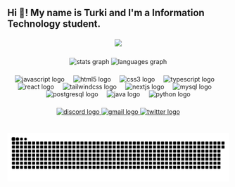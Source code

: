 <h2 align="left">Hi 👋! My name is Turki and I'm a Information Technology student.</h2>

###

<div align="center">
  <img height="200" src="https://turkinalghamdii.github.io/my-hideout/drive.GIF"  />
</div>

###

<div align="center">
  <img src="https://github-readme-stats.vercel.app/api?username=TurkiNAlghamdii&hide_title=false&hide_rank=true&show_icons=true&include_all_commits=true&count_private=true&disable_animations=false&theme=github_dark&locale=en&hide_border=true&custom_title=Stats" height="150" alt="stats graph"  />
  <img src="https://github-readme-stats.vercel.app/api/top-langs?username=TurkiNAlghamdii&locale=en&hide_title=false&layout=compact&card_width=320&langs_count=7&theme=github_dark&hide_border=true" height="166" alt="languages graph"  />
</div>

###

<div align="center">
  <img src="https://cdn.jsdelivr.net/gh/devicons/devicon/icons/javascript/javascript-original.svg" height="40" alt="javascript logo"  />
  <img width="12" />
  <img src="https://cdn.jsdelivr.net/gh/devicons/devicon/icons/html5/html5-original.svg" height="40" alt="html5 logo"  />
  <img width="12" />
  <img src="https://cdn.jsdelivr.net/gh/devicons/devicon/icons/css3/css3-original.svg" height="40" alt="css3 logo"  />
  <img width="12" />
  <img src="https://cdn.jsdelivr.net/gh/devicons/devicon/icons/typescript/typescript-original.svg" height="40" alt="typescript logo"  />
  <img width="12" />
  <img src="https://cdn.jsdelivr.net/gh/devicons/devicon/icons/react/react-original.svg" height="40" alt="react logo"  />
  <img width="12" />
  <img src="https://cdn.jsdelivr.net/gh/devicons/devicon/icons/tailwindcss/tailwindcss-original-wordmark.svg" height="40" alt="tailwindcss logo"  />
  <img width="12" />
  <img src="https://cdn.jsdelivr.net/gh/devicons/devicon/icons/nextjs/nextjs-original.svg" height="40" alt="nextjs logo"  />
  <img width="12" />
  <img src="https://cdn.jsdelivr.net/gh/devicons/devicon/icons/mysql/mysql-original.svg" height="40" alt="mysql logo"  />
  <img width="12" />
  <img src="https://cdn.jsdelivr.net/gh/devicons/devicon/icons/postgresql/postgresql-original.svg" height="40" alt="postgresql logo"  />
  <img width="12" />
  <img src="https://cdn.jsdelivr.net/gh/devicons/devicon/icons/java/java-original.svg" height="40" alt="java logo"  />
  <img width="12" />
  <img src="https://cdn.jsdelivr.net/gh/devicons/devicon/icons/python/python-original.svg" height="40" alt="python logo"  />
</div>

###

<div align="center">
  <a href="https://discord.com/2bii" target="_blank">
    <img src="https://raw.githubusercontent.com/maurodesouza/profile-readme-generator/master/src/assets/icons/social/discord/default.svg" width="84" height="48" alt="discord logo"  />
  </a>
  <a href="kiingtrkii@gmail.com" target="_blank">
    <img src="https://raw.githubusercontent.com/maurodesouza/profile-readme-generator/master/src/assets/icons/social/gmail/default.svg" width="84" height="48" alt="gmail logo"  />
  </a>
  <a href="https://x.com/2obiii" target="_blank">
    <img src="https://raw.githubusercontent.com/maurodesouza/profile-readme-generator/master/src/assets/icons/social/twitter/default.svg" width="84" height="48" alt="twitter logo"  />
  </a>
</div>

###

<br clear="both">

<img src="https://raw.githubusercontent.com/TurkiNAlghamdii/TurkiNAlghamdii/output/snake.svg" alt="Snake animation" />

###